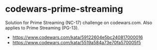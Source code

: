 # codewars-prime-streaming
Solution for Prime Streaming (NC-17) challenge on codewars.com. Also applies to Prime Streaming (PG-13).
- https://www.codewars.com/kata/59122604e5bc240817000016
- https://www.codewars.com/kata/5519a584a73e70fa570005f5
